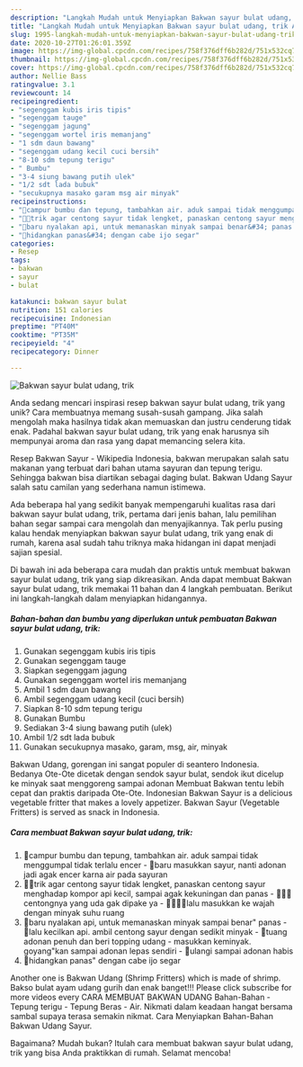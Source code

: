 ```yaml
---
description: "Langkah Mudah untuk Menyiapkan Bakwan sayur bulat udang, trik Anti Gagal"
title: "Langkah Mudah untuk Menyiapkan Bakwan sayur bulat udang, trik Anti Gagal"
slug: 1995-langkah-mudah-untuk-menyiapkan-bakwan-sayur-bulat-udang-trik-anti-gagal
date: 2020-10-27T01:26:01.359Z
image: https://img-global.cpcdn.com/recipes/758f376dff6b282d/751x532cq70/bakwan-sayur-bulat-udang-trik-foto-resep-utama.jpg
thumbnail: https://img-global.cpcdn.com/recipes/758f376dff6b282d/751x532cq70/bakwan-sayur-bulat-udang-trik-foto-resep-utama.jpg
cover: https://img-global.cpcdn.com/recipes/758f376dff6b282d/751x532cq70/bakwan-sayur-bulat-udang-trik-foto-resep-utama.jpg
author: Nellie Bass
ratingvalue: 3.1
reviewcount: 14
recipeingredient:
- "segenggam kubis iris tipis"
- "segenggam tauge"
- "segenggam jagung"
- "segenggam wortel iris memanjang"
- "1 sdm daun bawang"
- "segenggam udang kecil cuci bersih"
- "8-10 sdm tepung terigu"
- " Bumbu"
- "3-4 siung bawang putih ulek"
- "1/2 sdt lada bubuk"
- "secukupnya masako garam msg air minyak"
recipeinstructions:
- "🍇campur bumbu dan tepung, tambahkan air. aduk sampai tidak menggumpal tidak terlalu encer 🍇baru masukkan sayur, nanti adonan jadi agak encer karna air pada sayuran"
- "🍇🍇trik agar centong sayur tidak lengket, panaskan centong sayur menghadap kompor api kecil, sampai agak kekuningan dan panas 🍇🍇🍇centongnya yang uda gak dipake ya 🍇🍇🍇🍇lalu masukkan ke wajah dengan minyak suhu ruang"
- "🍇baru nyalakan api, untuk memanaskan minyak sampai benar&#34; panas 🍇lalu kecilkan api. ambil centong sayur dengan sedikit minyak 🍇tuang adonan penuh dan beri topping udang masukkan keminyak. goyang&#34;kan sampai adonan lepas sendiri 🍇ulangi sampai adonan habis"
- "🍇hidangkan panas&#34; dengan cabe ijo segar"
categories:
- Resep
tags:
- bakwan
- sayur
- bulat

katakunci: bakwan sayur bulat 
nutrition: 151 calories
recipecuisine: Indonesian
preptime: "PT40M"
cooktime: "PT35M"
recipeyield: "4"
recipecategory: Dinner

---
```



![Bakwan sayur bulat udang, trik](https://img-global.cpcdn.com/recipes/758f376dff6b282d/751x532cq70/bakwan-sayur-bulat-udang-trik-foto-resep-utama.jpg)

Anda sedang mencari inspirasi resep bakwan sayur bulat udang, trik yang unik? Cara membuatnya memang susah-susah gampang. Jika salah mengolah maka hasilnya tidak akan memuaskan dan justru cenderung tidak enak. Padahal bakwan sayur bulat udang, trik yang enak harusnya sih mempunyai aroma dan rasa yang dapat memancing selera kita.

Resep Bakwan Sayur - Wikipedia Indonesia, bakwan merupakan salah satu makanan yang terbuat dari bahan utama sayuran dan tepung terigu. Sehingga bakwan bisa diartikan sebagai daging bulat. Bakwan Udang Sayur salah satu camilan yang sederhana namun istimewa.

Ada beberapa hal yang sedikit banyak mempengaruhi kualitas rasa dari bakwan sayur bulat udang, trik, pertama dari jenis bahan, lalu pemilihan bahan segar sampai cara mengolah dan menyajikannya. Tak perlu pusing kalau hendak menyiapkan bakwan sayur bulat udang, trik yang enak di rumah, karena asal sudah tahu triknya maka hidangan ini dapat menjadi sajian spesial.


Di bawah ini ada beberapa cara mudah dan praktis untuk membuat bakwan sayur bulat udang, trik yang siap dikreasikan. Anda dapat membuat Bakwan sayur bulat udang, trik memakai 11 bahan dan 4 langkah pembuatan. Berikut ini langkah-langkah dalam menyiapkan hidangannya.

<!--inarticleads1-->

##### Bahan-bahan dan bumbu yang diperlukan untuk pembuatan Bakwan sayur bulat udang, trik:

1. Gunakan segenggam kubis iris tipis
1. Gunakan segenggam tauge
1. Siapkan segenggam jagung
1. Gunakan segenggam wortel iris memanjang
1. Ambil 1 sdm daun bawang
1. Ambil segenggam udang kecil (cuci bersih)
1. Siapkan 8-10 sdm tepung terigu
1. Gunakan  Bumbu
1. Sediakan 3-4 siung bawang putih (ulek)
1. Ambil 1/2 sdt lada bubuk
1. Gunakan secukupnya masako, garam, msg, air, minyak


Bakwan Udang, gorengan ini sangat populer di seantero Indonesia. Bedanya Ote-Ote dicetak dengan sendok sayur bulat, sendok ikut dicelup ke minyak saat menggoreng sampai adonan Membuat Bakwan tentu lebih cepat dan praktis daripada Ote-Ote. Indonesian Bakwan Sayur is a delicious vegetable fritter that makes a lovely appetizer. Bakwan Sayur (Vegetable Fritters) is served as snack in Indonesia. 

<!--inarticleads2-->

##### Cara membuat Bakwan sayur bulat udang, trik:

1. 🍇campur bumbu dan tepung, tambahkan air. aduk sampai tidak menggumpal tidak terlalu encer - 🍇baru masukkan sayur, nanti adonan jadi agak encer karna air pada sayuran
1. 🍇🍇trik agar centong sayur tidak lengket, panaskan centong sayur menghadap kompor api kecil, sampai agak kekuningan dan panas - 🍇🍇🍇centongnya yang uda gak dipake ya - 🍇🍇🍇🍇lalu masukkan ke wajah dengan minyak suhu ruang
1. 🍇baru nyalakan api, untuk memanaskan minyak sampai benar&#34; panas - 🍇lalu kecilkan api. ambil centong sayur dengan sedikit minyak - 🍇tuang adonan penuh dan beri topping udang - masukkan keminyak. goyang&#34;kan sampai adonan lepas sendiri - 🍇ulangi sampai adonan habis
1. 🍇hidangkan panas&#34; dengan cabe ijo segar


Another one is Bakwan Udang (Shrimp Fritters) which is made of shrimp. Bakso bulat ayam udang gurih dan enak banget!!! Please click subscribe for more videos every CARA MEMBUAT BAKWAN UDANG Bahan-Bahan - Tepung terigu - Tepung Beras - Air. Nikmati dalam keadaan hangat bersama sambal supaya terasa semakin nikmat. Cara Menyiapkan Bahan-Bahan Bakwan Udang Sayur. 

Bagaimana? Mudah bukan? Itulah cara membuat bakwan sayur bulat udang, trik yang bisa Anda praktikkan di rumah. Selamat mencoba!
